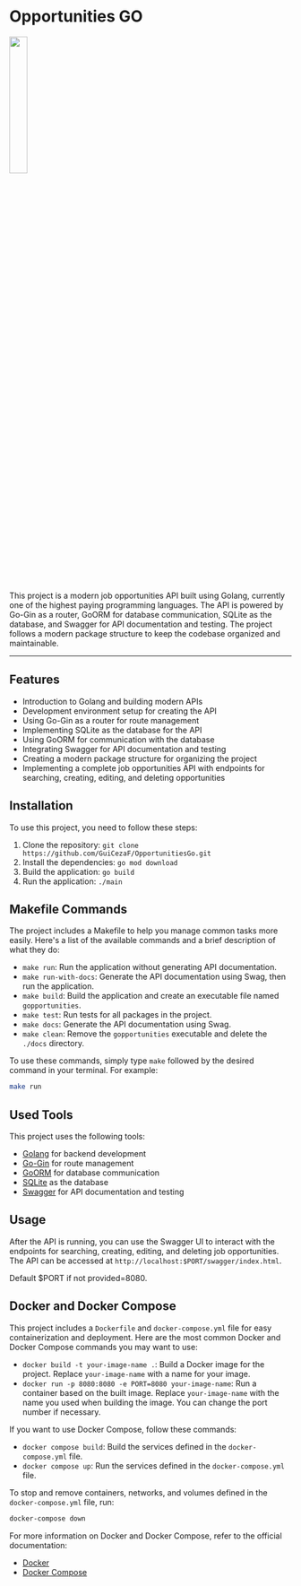 <h1>Opportunities GO</h1>
<img src="https://go.dev/blog/go-brand/Go-Logo/SVG/Go-Logo_Blue.svg" width="25%" height="25%">
<p1>
  
This project is a modern job opportunities API built using Golang, currently one of the highest paying programming languages. The API is powered by Go-Gin as a router, GoORM for database communication, SQLite as the database, and Swagger for API documentation and testing. The project follows a modern package structure to keep the codebase organized and maintainable.

---

## Features

- Introduction to Golang and building modern APIs
- Development environment setup for creating the API
- Using Go-Gin as a router for route management
- Implementing SQLite as the database for the API
- Using GoORM for communication with the database
- Integrating Swagger for API documentation and testing
- Creating a modern package structure for organizing the project
- Implementing a complete job opportunities API with endpoints for searching, creating, editing, and deleting opportunities
</p1>

## Installation

To use this project, you need to follow these steps:

1. Clone the repository: `git clone https://github.com/GuiCezaF/OpportunitiesGo.git`
2. Install the dependencies: `go mod download`
3. Build the application: `go build`
4. Run the application: `./main`

## Makefile Commands

The project includes a Makefile to help you manage common tasks more easily. Here's a list of the available commands and a brief description of what they do:

- `make run`: Run the application without generating API documentation.
- `make run-with-docs`: Generate the API documentation using Swag, then run the application.
- `make build`: Build the application and create an executable file named `gopportunities`.
- `make test`: Run tests for all packages in the project.
- `make docs`: Generate the API documentation using Swag.
- `make clean`: Remove the `gopportunities` executable and delete the `./docs` directory.

To use these commands, simply type `make` followed by the desired command in your terminal. For example:

```sh
make run
```

## Used Tools

This project uses the following tools:

- [Golang](https://golang.org/) for backend development
- [Go-Gin](https://github.com/gin-gonic/gin) for route management
- [GoORM](https://gorm.io/) for database communication
- [SQLite](https://www.sqlite.org/index.html) as the database
- [Swagger](https://swagger.io/) for API documentation and testing

## Usage

After the API is running, you can use the Swagger UI to interact with the endpoints for searching, creating, editing, and deleting job opportunities. The API can be accessed at `http://localhost:$PORT/swagger/index.html`.

Default $PORT if not provided=8080.

## Docker and Docker Compose

This project includes a `Dockerfile` and `docker-compose.yml` file for easy containerization and deployment. Here are the most common Docker and Docker Compose commands you may want to use:

- `docker build -t your-image-name .`: Build a Docker image for the project. Replace `your-image-name` with a name for your image.
- `docker run -p 8080:8080 -e PORT=8080 your-image-name`: Run a container based on the built image. Replace `your-image-name` with the name you used when building the image. You can change the port number if necessary.

If you want to use Docker Compose, follow these commands:

- `docker compose build`: Build the services defined in the `docker-compose.yml` file.
- `docker compose up`: Run the services defined in the `docker-compose.yml` file.

To stop and remove containers, networks, and volumes defined in the `docker-compose.yml` file, run:

```sh
docker-compose down
```

For more information on Docker and Docker Compose, refer to the official documentation:

- [Docker](https://docs.docker.com/)
- [Docker Compose](https://docs.docker.com/compose/)

